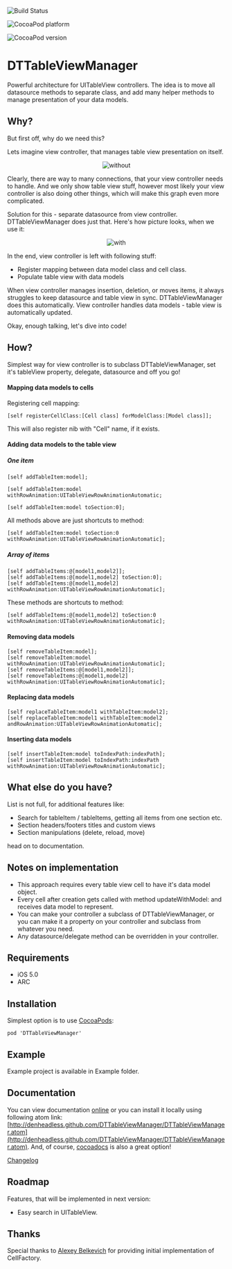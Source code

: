 ![Build Status](https://travis-ci.org/DenHeadless/DTTableViewManager.png?branch=master,develop)

![CocoaPod platform](http://cocoapod-badges.herokuapp.com/p/DTTableViewManager/badge.png)

![CocoaPod version](http://cocoapod-badges.herokuapp.com/v/DTTableViewManager/badge.png)



DTTableViewManager
================

Powerful architecture for UITableView controllers. The idea is to move all datasource methods to separate class, and add many helper methods to manage presentation of your data models.


## Why?

But first off, why do we need this? 

Lets imagine view controller, that manages table view presentation on itself. 

<p align="center" >
  <img src="https://github.com/DenHeadless/DTTableViewManager/raw/gh-pages/without.png" alt="without" title="without.png">
</p>

Clearly, there are way to many connections, that your view controller needs to handle. And we only show table view stuff, however most likely your view controller is also doing other things, which will make this graph even more complicated. 

Solution for this - separate datasource from view controller. DTTableViewManager does just that. Here's how picture looks, when we use it:

<p align="center" >
  <img src="https://github.com/DenHeadless/DTTableViewManager/raw/gh-pages/with.png" alt="with" title="with.png">
</p>

In the end, view controller is left with following stuff:

* Register mapping between data model class and cell class.
* Populate table view with data models

When view controller manages insertion, deletion, or moves items, it always struggles to keep datasource and table view in sync. DTTableViewManager does this automatically. View controller handles data models - table view is automatically updated.

Okay, enough talking, let's dive into code!  

## How?

Simplest way for view controller is to subclass DTTableViewManager, set it's tableView property, delegate, datasource and off you go!

#### Mapping data models to cells
	
Registering cell mapping:

	[self registerCellClass:[Cell class] forModelClass:[Model class]];
	
This will also register nib with "Cell" name, if it exists. 

#### Adding data models to the table view

##### One item
	
	[self addTableItem:model];
	
	[self addTableItem:model withRowAnimation:UITableViewRowAnimationAutomatic;
	
	[self addTableItem:model toSection:0];
	
All methods above are just shortcuts to method:

	[self addTableItem:model toSection:0 withRowAnimation:UITableViewRowAnimationAutomatic];

##### Array of items

	[self addTableItems:@[model1,model2]];
	[self addTableItems:@[model1,model2] toSection:0];
	[self addTableItems:@[model1,model2] withRowAnimation:UITableViewRowAnimationAutomatic];
	
These methods are shortcuts to method:
	
	[self addTableItems:@[model1,model2] toSection:0 withRowAnimation:UITableViewRowAnimationAutomatic];
	
#### Removing data models

	[self removeTableItem:model];
	[self removeTableItem:model withRowAnimation:UITableViewRowAnimationAutomatic];
	[self removeTableItems:@[model1,model2]];
	[self removeTableItems:@[model1,model2] withRowAnimation:UITableViewRowAnimationAutomatic];
	
#### Replacing data models

	[self replaceTableItem:model1 withTableItem:model2];
	[self replaceTableItem:model1 withTableItem:model2 andRowAnimation:UITableViewRowAnimationAutomatic];
	
#### Inserting data models

	[self insertTableItem:model toIndexPath:indexPath];
	[self insertTableItem:model toIndexPath:indexPath withRowAnimation:UITableViewRowAnimationAutomatic];
	
	
## What else do you have?

List is not full, for additional features like:

* Search for tableItem / tableItems, getting all items from one section etc.
* Section headers/footers titles and custom views
* Section manipulations (delete, reload, move)

head on to documentation.
	
## Notes on implementation

* This approach requires every table view cell to have it's data model object. 
* Every cell after creation gets called with method updateWithModel: and receives data model to represent. 
* You can make your controller a subclass of DTTableViewManager, or you can make it a property on your controller and subclass from whatever you need. 
* Any datasource/delegate method can be overridden in your controller.  

## Requirements

* iOS 5.0
* ARC
        
## Installation

Simplest option is to use [CocoaPods](http://www.cocoapods.org):

	pod 'DTTableViewManager'
	
## Example 

Example project is available in Example folder. 

## Documentation

You can view documentation [online](http://denheadless.github.com/DTTableViewManager/) or you can install it locally using following atom link: [http://denheadless.github.com/DTTableViewManager/DTTableViewManager.atom](http://denheadless.github.com/DTTableViewManager/DTTableViewManager.atom). And, of course, [cocoadocs](http://www.cocoadocs.org) is also a great option!

[Changelog](https://github.com/DenHeadless/DTTableViewManager/wiki/Changelog)

## Roadmap

Features, that will be implemented in next version:

- Easy search in UITableView.
		
## Thanks

Special thanks to [Alexey Belkevich](https://github.com/belkevich) for providing initial implementation of CellFactory.